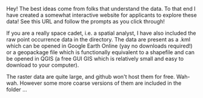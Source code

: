 Hey! The best ideas come from folks that understand the data. To that end I have created a somewhat interactive website for applicants to explore these data! See this URL and follow the prompts as you click through! 

If you are a really space cadet, i.e. a spatial analyst, I have also included the raw point occurrence data in the directory. 
The data are present as a .kml which can be opened in Google Earth Online (yay no downloads required!) or a geopackage file which is functionally equivalent to a shapefile and can be opened in QGIS (a free GUI GIS which is relatively small and easy to download to your computer). 

The raster data are quite large, and github won't host them for free. Wah-wah. However some more coarse versions of them are included in the folder ... 
